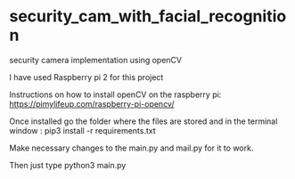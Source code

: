 # security_cam_with_facial_recognition
security camera implementation using openCV

I have used Raspberry pi 2 for this project

Instructions on how to install openCV on the raspberry pi:
https://pimylifeup.com/raspberry-pi-opencv/

Once installed go the folder where the files are stored and in the terminal window :
pip3 install -r requirements.txt

Make necessary changes to the main.py and mail.py for it to work.

Then just type python3 main.py

